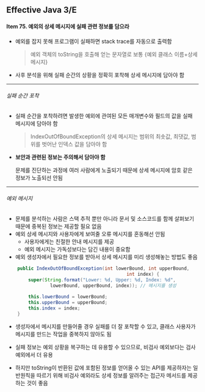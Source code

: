 ## Effective Java 3/E

#### Item 75. 예외의 상세 메시지에 실패 관련 정보를 담으라

- 예외를 잡지 못해 프로그램이 실패하면 stack trace를 자동으로 출력함

  > 예외 객체의 toString을 호출해 얻는 문자열로 보통 {예외 클래스 이름+상세 메시지}

- 사후 분석을 위해 실패 순간의 상황을 정확히 포착해 상세 메시지에 담아야 함

-----

###### 실패 순간 포착

- 실패 순간을 포착하려면 발생한 예외에 관여된 모든 매개변수와 필드의 값을 실패 메시지에 담아야 함

  > IndexOutOfBoundException의 상세 메시지는 범위의 최솟값, 최댓값, 범위를 벗어난 인덱스 값을 담아야 함

- **보안과 관련된 정보는 주의해서 담아야 함**

  문제를 진단하는 과정에 여러 사람에게 노출되기 때문에 상세 메시지에 암호 같은 정보가 노출되선 안됨

----

###### 예외 메시지

- 문제를 분석하는 사람은 스택 추적 뿐만 아니라 문서 및 소스코드를 함께 살펴보기 때문에 중복된 정보는 제공할 필요 없음
- 예외 상세 메시지와 사용자에게 보여줄 오류 메시지를 혼동해선 안됨
  - 사용자에게는 친절한 안내 메시지를 제공
  - 예외 메시지는 가독성보다는 담긴 내용이 중요함
- 예외 생성자에서 필요한 정보를 받아서 상세 메시지를 미리 생성해놓는 방법도 좋음

```java
	public IndexOutOfBoundException(int lowerBound, int upperBound,
											int index) {
		super(String.format("Lower: %d, Upper: %d, Index: %d",
				lowerBound, upperBound, index)); // 메시지를 생성
		
		this.lowerBound = lowerBound;
		this.upperBound = upperBound;
		this.index = index;
	}
```

- 생성자에서 메시지를 만들어줄 경우 실패를 더 잘 포착할 수 있고, 클래스 사용자가 메시지를 만드는 작업을 중복하지 않아도 됨

- 실패 정보는 예외 상황을 복구하는 데 유용할 수 있으므로, 비검사 예외보다는 검사 예외에서 더 유용
- 하지만 toString이 반환된 값에 포함된 정보를 얻어올 수 있는 API를 제공하자는 일반원칙을 따르기 위해 비검사 예외라도 상세 정보를 알려주는 접근자 메서드를 제공하는 것이 좋음